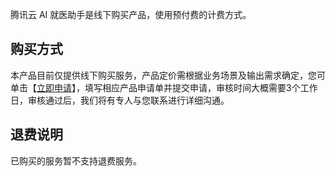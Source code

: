 腾讯云 AI 就医助手是线下购买产品，使用预付费的计费方式。
## 购买方式
本产品目前仅提供线下购买服务，产品定价需根据业务场景及输出需求确定，您可单击【[立即申请](https://cloud.tencent.com/apply/p/cjjobm6vaen)】，填写相应产品申请单并提交申请，审核时间大概需要3个工作日，审核通过后，我们将有专人与您联系进行详细沟通。
## 退费说明
已购买的服务暂不支持退费服务。
